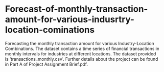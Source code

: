# Forecast-of-monthly-transaction-amount-for-various-indusrtry-location-cominations
Forecasting the monthly transaction amount for various Industry-Location Combinations. The dataset contains a time series of financial transactions in monthly intervals for industries at different locations. The dataset provided is ‘transactions_monthly.csv’. Further details about the project can be found in Part A of Project Assignment Brief.pdf.
